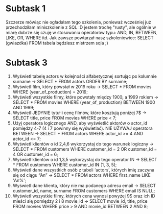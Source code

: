 # Subtask 1
Szczerze mówiąc nie ogładałam tego szkolenia, ponieważ wcześniej już przechodziłam miniszkolenie z SQL :D jestem trochę "rusty", ale ogólnie w miarę dobrze się czuję w stosowaniu operatorów typu: AND, IN, BETWEEN, LIKE, OR, WHERE itd. 
Jak zawsze powtarzał nasz szkoleniowiec: SELECT (gwiazdka) FROM tabela będziesz mistrzem sqla ;)

# Subtask 3
1.  Wyświetl tabelę actors w kolejności alfabetycznej sortując po kolumnie surname → SELECT * FROM actors ORDER BY surname;
2.  Wyświetl film, który powstał w 2019 roku → SELECT * FROM movies WHERE (year_of_production) = 2019; 
3.  Wyświetl wszystkie filmy, które powstały między 1900, a 1999 rokiem → SELECT * FROM movies WHERE (year_of_production) BETWEEN 1900 AND 1999;
4.  Wyświetl JEDYNIE tytuł i cenę filmów, które kosztują poniżej 7$ → SELECT title, price FROM movies WHERE price < 7;
5.  Użyj operatora logicznego AND, aby wyświetlić aktorów o actor_id pomiędzy 4-7 (4 i 7 powinny się wyświetlać). NIE UŻYWAJ operatora BETWEEN → SELECT * FROM actors WHERE actor_id >= 4 AND actor_id <= 7;
6.  Wyświetl klientów o id 2,4,6 wykorzystaj do tego warunek logiczny → SELECT * FROM customers WHERE customer_id = 2 OR customer_id = 4 OR customer_id = 6;
7.  Wyświetl klientów o id 1,3,5 wykorzystaj do tego operator IN → SELECT * FROM customers WHERE customer_id IN (1, 3, 5);
8.  Wyświetl dane wszystkich osób z tabeli ‘actors’, których imię zaczyna się od ciągu “An” → SELECT * FROM actors WHERE first_name LIKE 'An%';
9.  Wyświetl dane klienta, który nie ma podanego adresu email → SELECT customer_id, name, surname FROM customers WHERE email IS NULL;
10. Wyświetl wszystkie filmy, których cena wynosi powyżej 9$ oraz ich ID mieści się pomiędzy 2 i 8 movie_id → SELECT movie_id, title, price FROM movies WHERE price > 9 AND movie_id BETWEEN 2 AND 8;



